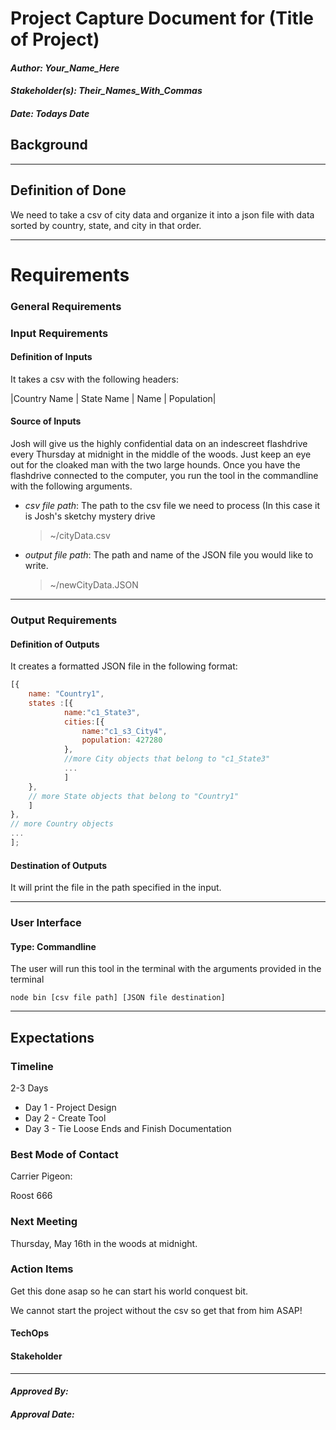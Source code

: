 # Project Capture Document for (Title of Project)
#### *Author: Your_Name_Here*
#### *Stakeholder(s): Their_Names_With_Commas*
#### *Date: Todays Date*


## Background

<!-- 

Explain the context of the problem.
Explain key terms/words, words that may be unfamiliar to a new hire.


Do Example: 
    
    Corey and his team have been manually going through the html for all images in canvas and filling in the alt attribute. This has been very time consuming. 
    - Alt image text, also called "image alt text", or just "alt text", is the text that appears on html pages if the image fails to load.

Don't Example:

    Aaron TODO

-->

-----

## Definition of Done
<!-- 

What is/are the project outcome(s)?
("Can you give me one sentence describing what you want done?")
We are trying to clean up the yard by Mow, Edge, and Rake.

Do Example:

    We are creating a tool to find all images that are in need of alt text in canvas which will automate this process by showing an image and prompting for alt text.

Don't Example:

    Aaron TODO

-->
We need to take a csv of city data and organize it into a json file with data sorted by country, state, and city in that order. 

-----

# Requirements

### General Requirements

### Input Requirements

#### Definition of Inputs

<!-- List here a type definition for each input. For example, if it is a CSV define the column names. If it is a JSON, give an example of the JSON structure. If it is user input, what will the user be asked for? -->
It takes a csv with the following headers:

|Country Name | State Name | Name | Population|

#### Source of Inputs

<!-- Paragraph of how to get inputs. From who? From where: Slack, email, server...? This also includes user selected options at runtime. How will we know what options to select? For example, in conversion tool, you'd follow the values on the Trello Board. It would also include the steps to get access to the information you need, such as getting added to a Trello Board, or access to a server. -->

Josh will give us the highly confidential data on an indescreet flashdrive every Thursday at midnight in the middle of the woods. Just keep an eye out for the cloaked man with the two large hounds. Once you have the flashdrive connected to the computer, you run the tool in the commandline with the following arguments.
- _csv file path_: The path to the csv file we need to process (In this case it is Josh's sketchy mystery drive
   
   >  ~/cityData.csv
- _output file path_: The path and name of the JSON file you would like to write.
   
    > ~/newCityData.JSON

---

### Output Requirements

#### Definition of Outputs

<!-- List here a type definition for each output? For example, if the changes are directly to the LMS, list all changes that occur. If it is a CSV define the column names. If it is a JSON, give an example of the JSON structure. -->
It creates a formatted JSON file in the following format:
```javascript
[{
    name: "Country1",
    states :[{
            name:"c1_State3",
            cities:[{
                name:"c1_s3_City4",
                population: 427280
            },
			//more City objects that belong to "c1_State3"
			...
			]
    },
	// more State objects that belong to "Country1"
	]
},
// more Country objects
...
];
```

#### Destination of Outputs

<!-- Paragraph where/who to send outputs. To who? To where: Email, server, directly to LMS...? It would also include the steps to get access to the locations you need, such as getting added to a Trello Board, or access to a server, or the LMS. -->
It will print the file in the path specified in the input.

---

### User Interface

#### Type: Commandline
The user will run this tool in the terminal with the arguments provided in the terminal
```terminal
node bin [csv file path] [JSON file destination]
```

<!-- CLI with Flags, CLI With Prompt, Web Page, Server, Library, etc -->

<!-- What are the flags, what are Major Questions, Images of UX/UI Design. -->

-----

## Expectations

### Timeline
2-3 Days
- Day 1 - Project Design
- Day 2 - Create Tool
- Day 3 - Tie Loose Ends and Finish Documentation

<!-- Include Milestone List here with Deadlines and try to make each milestone a minimum viable product
- Milestone 1: Finish Design (3/19)
- Milestone 2: Build Core logic to search for words in syllabi (3/22)
- Milestone 3: Connect inputs to core logic and set up outputs (3/25)
- Milestone 4: Deliver the project (3/26)
This will probably be overkill for small projects -->

### Best Mode of Contact
Carrier Pigeon:

Roost 666

### Next Meeting
Thursday, May 16th in the woods at midnight.


### Action Items
<!-- Recap Meeting -->
Get this done asap so he can start his world conquest bit.

We cannot start the project without the csv so get that from him ASAP!

#### TechOps
#### Stakeholder

-----

#### *Approved By:* 
#### *Approval Date:*
